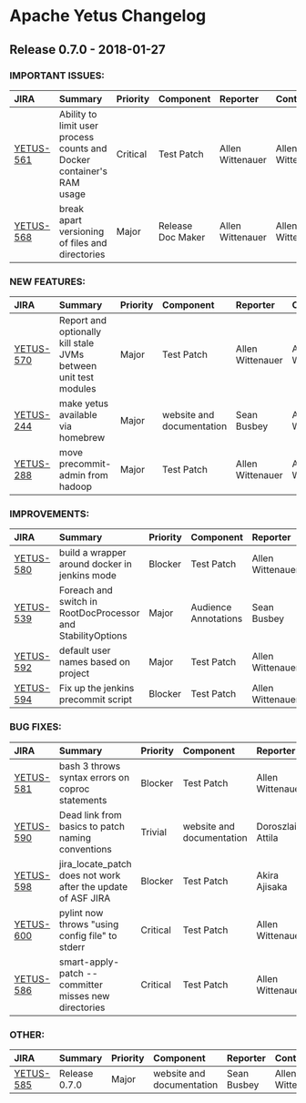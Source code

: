 
<!---
# Licensed to the Apache Software Foundation (ASF) under one
# or more contributor license agreements.  See the NOTICE file
# distributed with this work for additional information
# regarding copyright ownership.  The ASF licenses this file
# to you under the Apache License, Version 2.0 (the
# "License"); you may not use this file except in compliance
# with the License.  You may obtain a copy of the License at
#
#     http://www.apache.org/licenses/LICENSE-2.0
#
# Unless required by applicable law or agreed to in writing, software
# distributed under the License is distributed on an "AS IS" BASIS,
# WITHOUT WARRANTIES OR CONDITIONS OF ANY KIND, either express or implied.
# See the License for the specific language governing permissions and
# limitations under the License.
-->
# Apache Yetus Changelog

## Release 0.7.0 - 2018-01-27



### IMPORTANT ISSUES:

| JIRA | Summary | Priority | Component | Reporter | Contributor |
|:---- |:---- | :--- |:---- |:---- |:---- |
| [YETUS-561](https://issues.apache.org/jira/browse/YETUS-561) | Ability to limit user process counts and Docker container's RAM usage |  Critical | Test Patch | Allen Wittenauer | Allen Wittenauer |
| [YETUS-568](https://issues.apache.org/jira/browse/YETUS-568) | break apart versioning of files and directories |  Major | Release Doc Maker | Allen Wittenauer | Allen Wittenauer |


### NEW FEATURES:

| JIRA | Summary | Priority | Component | Reporter | Contributor |
|:---- |:---- | :--- |:---- |:---- |:---- |
| [YETUS-570](https://issues.apache.org/jira/browse/YETUS-570) | Report and optionally kill stale JVMs between unit test modules |  Major | Test Patch | Allen Wittenauer | Allen Wittenauer |
| [YETUS-244](https://issues.apache.org/jira/browse/YETUS-244) | make yetus available via homebrew |  Major | website and documentation | Sean Busbey | Allen Wittenauer |
| [YETUS-288](https://issues.apache.org/jira/browse/YETUS-288) | move precommit-admin from hadoop |  Major | Test Patch | Allen Wittenauer | Allen Wittenauer |


### IMPROVEMENTS:

| JIRA | Summary | Priority | Component | Reporter | Contributor |
|:---- |:---- | :--- |:---- |:---- |:---- |
| [YETUS-580](https://issues.apache.org/jira/browse/YETUS-580) | build a wrapper around docker in jenkins mode |  Blocker | Test Patch | Allen Wittenauer | Allen Wittenauer |
| [YETUS-539](https://issues.apache.org/jira/browse/YETUS-539) | Foreach and switch in RootDocProcessor and StabilityOptions |  Major | Audience Annotations | Sean Busbey | Jan Hentschel |
| [YETUS-592](https://issues.apache.org/jira/browse/YETUS-592) | default user names based on project |  Major | Test Patch | Allen Wittenauer | Allen Wittenauer |
| [YETUS-594](https://issues.apache.org/jira/browse/YETUS-594) | Fix up the jenkins precommit script |  Blocker | Test Patch | Allen Wittenauer | Allen Wittenauer |


### BUG FIXES:

| JIRA | Summary | Priority | Component | Reporter | Contributor |
|:---- |:---- | :--- |:---- |:---- |:---- |
| [YETUS-581](https://issues.apache.org/jira/browse/YETUS-581) | bash 3 throws syntax errors on coproc statements |  Blocker | Test Patch | Allen Wittenauer | Allen Wittenauer |
| [YETUS-590](https://issues.apache.org/jira/browse/YETUS-590) | Dead link from basics to patch naming conventions |  Trivial | website and documentation | Doroszlai, Attila | Doroszlai, Attila |
| [YETUS-598](https://issues.apache.org/jira/browse/YETUS-598) | jira\_locate\_patch does not work after the update of ASF JIRA |  Blocker | Test Patch | Akira Ajisaka | Akira Ajisaka |
| [YETUS-600](https://issues.apache.org/jira/browse/YETUS-600) | pylint now throws "using config file" to stderr |  Critical | Test Patch | Allen Wittenauer | Allen Wittenauer |
| [YETUS-586](https://issues.apache.org/jira/browse/YETUS-586) | smart-apply-patch --committer misses new directories |  Critical | Test Patch | Allen Wittenauer | Akira Ajisaka |


### OTHER:

| JIRA | Summary | Priority | Component | Reporter | Contributor |
|:---- |:---- | :--- |:---- |:---- |:---- |
| [YETUS-585](https://issues.apache.org/jira/browse/YETUS-585) | Release 0.7.0 |  Major | website and documentation | Sean Busbey | Allen Wittenauer |


